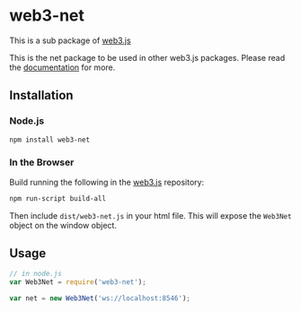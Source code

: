 # web3-net

This is a sub package of [web3.js][repo]

This is the net package to be used in other web3.js packages.
Please read the [documentation][docs] for more.

## Installation

### Node.js

```bash
npm install web3-net
```

### In the Browser

Build running the following in the [web3.js][repo] repository:

```bash
npm run-script build-all
```

Then include `dist/web3-net.js` in your html file.
This will expose the `Web3Net` object on the window object.


## Usage

```js
// in node.js
var Web3Net = require('web3-net');

var net = new Web3Net('ws://localhost:8546');
```


[docs]: http://web3js.readthedocs.io/en/1.0/
[repo]: https://github.com/aionnetwork/aion_web3



